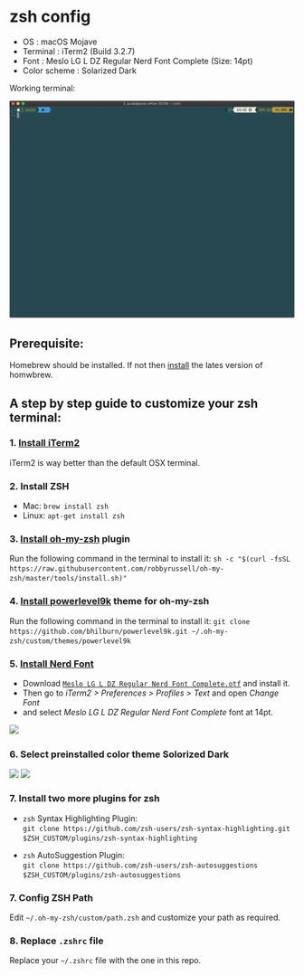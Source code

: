 # zsh config

- OS : macOS Mojave
- Terminal : iTerm2 (Build 3.2.7)
- Font : Meslo LG L DZ Regular Nerd Font Complete (Size: 14pt)
- Color scheme : Solarized Dark

Working terminal:

![](https://github.com/jacobhaug/zsh/blob/master/images/terminal.png?raw=true)

## Prerequisite:

Homebrew should be installed. If not then [install](https://brew.sh/) the lates version of homwbrew.

## A step by step guide to customize your zsh terminal:

### 1. [Install iTerm2](https://www.iterm2.com/)

iTerm2 is way better than the default OSX terminal.

### 2. Install ZSH

- Mac: `brew install zsh`
- Linux: `apt-get install zsh`

### 3. [Install oh-my-zsh](https://github.com/robbyrussell/oh-my-zsh) plugin

Run the following command in the terminal to install it:
```sh -c "$(curl -fsSL https://raw.githubusercontent.com/robbyrussell/oh-my-zsh/master/tools/install.sh)"```

### 4. [Install powerlevel9k](https://github.com/bhilburn/powerlevel9k) theme for oh-my-zsh

Run the following command in the terminal to install it:
```git clone https://github.com/bhilburn/powerlevel9k.git ~/.oh-my-zsh/custom/themes/powerlevel9k```

### 5. [Install Nerd Font](https://github.com/ryanoasis/nerd-fonts)

- Download [`Meslo LG L DZ Regular Nerd Font Complete.otf`](https://github.com/ryanoasis/nerd-fonts/raw/master/patched-fonts/Meslo/L-DZ/complete/Meslo%20LG%20L%20DZ%20Regular%20Nerd%20Font%20Complete.otf) and install it.
- Then go to _iTerm2 > Preferences > Profiles > Text_ and open _Change Font_
- and select _Meslo LG L DZ Regular Nerd Font Complete_ font at 14pt.

![](https://github.com/jacobhaug/zsh/blob/master/images/iterm2/06-font-preferences.png?raw=true)

### 6. Select preinstalled color theme Solorized Dark
![](https://github.com/jacobhaug/zsh/blob/master/images/iterm2/04-color-profiles.png?raw=true)
![](https://github.com/jacobhaug/zsh/blob/master/images/iterm2/05-color-selection-profile.png?raw=true)

### 7. Install two more plugins for zsh

- `zsh` Syntax Highlighting Plugin:  
   `git clone https://github.com/zsh-users/zsh-syntax-highlighting.git $ZSH_CUSTOM/plugins/zsh-syntax-highlighting`

- `zsh` AutoSuggestion Plugin:  
   `git clone https://github.com/zsh-users/zsh-autosuggestions $ZSH_CUSTOM/plugins/zsh-autosuggestions`
   
### 7. Config ZSH Path

Edit `~/.oh-my-zsh/custom/path.zsh` and customize your path as required.

### 8. Replace `.zshrc` file

Replace your `~/.zshrc` file with the one in this repo.
